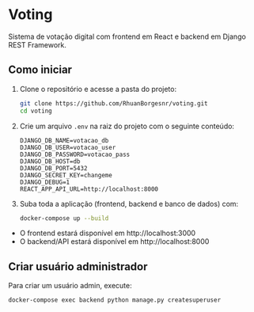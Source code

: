 # Voting

Sistema de votação digital com frontend em React e backend em Django REST Framework.

## Como iniciar

1. Clone o repositório e acesse a pasta do projeto:
   ```bash
   git clone https://github.com/RhuanBorgesnr/voting.git
   cd voting
   ```

2. Crie um arquivo `.env` na raiz do projeto com o seguinte conteúdo:
   ```env
   DJANGO_DB_NAME=votacao_db
   DJANGO_DB_USER=votacao_user
   DJANGO_DB_PASSWORD=votacao_pass
   DJANGO_DB_HOST=db
   DJANGO_DB_PORT=5432
   DJANGO_SECRET_KEY=changeme
   DJANGO_DEBUG=1
   REACT_APP_API_URL=http://localhost:8000
   ```

3. Suba toda a aplicação (frontend, backend e banco de dados) com:
   ```bash
   docker-compose up --build
   ```

- O frontend estará disponível em http://localhost:3000  
- O backend/API estará disponível em http://localhost:8000

## Criar usuário administrador

Para criar um usuário admin, execute:
```bash
docker-compose exec backend python manage.py createsuperuser
```
```
